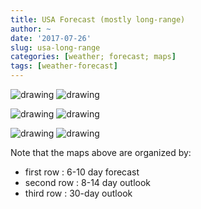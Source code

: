```yaml
---
title: USA Forecast (mostly long-range)
author: ~
date: '2017-07-26' 
slug: usa-long-range
categories: [weather; forecast; maps]
tags: [weather-forecast]
---
```


![drawing](http://www.cpc.ncep.noaa.gov/products/predictions/610day/610temp.new.gif")
![drawing](http://www.cpc.ncep.noaa.gov/products/predictions/610day/610prcp.new.gif")  

![drawing](http://www.cpc.ncep.noaa.gov/products/predictions/814day/814temp.new.gif")
![drawing](http://www.cpc.ncep.noaa.gov/products/predictions/814day/814prcp.new.gif")

![drawing](http://www.cpc.ncep.noaa.gov/products/predictions/30day/off14_temp.gif")
![drawing](http://www.cpc.ncep.noaa.gov/products/predictions/30day/off14_prcp.gif")  

Note that the maps above are organized by:  
  
* first  row : 6-10 day forecast 
* second row : 8-14 day outlook
* third  row : 30-day outlook

<!---
I'm using the solution proposed here, with addition to the .css file:
https://stackoverflow.com/questions/14675913/how-to-change-image-size-markdown

Here's what I've added to the .css file:
img[alt=drawing] { width: 200px; }

-->


